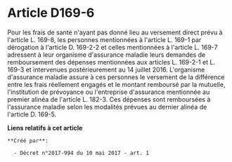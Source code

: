 # Article D169-6

Pour les frais de santé n'ayant pas donné lieu au versement direct prévu à l'article L. 169-8, les personnes mentionnées à
l'article L. 169-1 par dérogation à l'article D. 169-2-2 et celles mentionnées à l'article L. 169-7 adressent à leur
organisme d'assurance maladie leurs demandes de remboursement des dépenses mentionnées aux articles L. 169-2-1 et L. 169-3 et
intervenues postérieurement au 14 juillet 2016. L'organisme d'assurance maladie assure à ces personnes le versement de la
différence entre les frais réellement engagés et le montant remboursé par la mutuelle, l'institution de prévoyance ou
l'entreprise d'assurance mentionnée au premier alinéa de l'article L. 182-3. Ces dépenses sont remboursées à l'assurance
maladie selon les modalités prévues au dernier alinéa de l'article D. 169-5.

**Liens relatifs à cet article**

	**Créé par**:

	  - Décret n°2017-994 du 10 mai 2017 - art. 1
